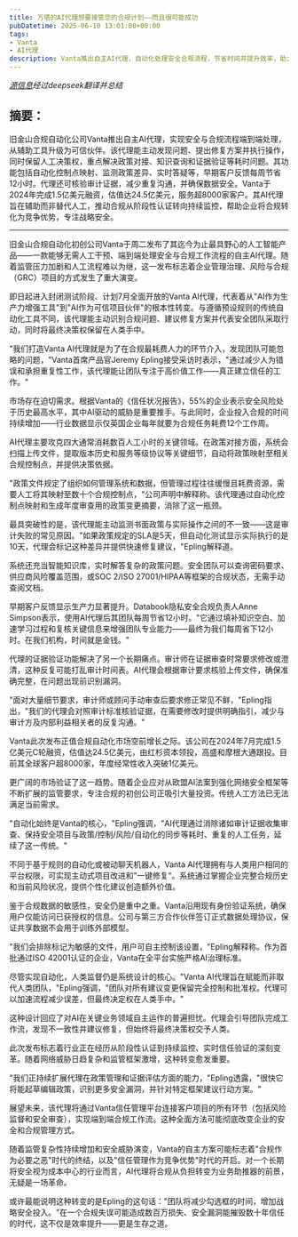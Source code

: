 ```yaml
---
title: 万塔的AI代理想要接管您的合规计划——而且很可能成功
pubDatetime: 2025-06-10 13:01:00+00:00
tags:
- Vanta
- AI代理
description: Vanta推出自主AI代理，自动化处理安全合规流程，节省时间并提升效率，助力企业持续合规与战略安全。
---
```


*[源信息](https://venturebeat.com/ai/vantas-ai-agent-wants-to-run-your-compliance-program-and-it-just-might/)经过deepseek翻译并总结*

## 摘要：

旧金山合规自动化公司Vanta推出自主AI代理，实现安全与合规流程端到端处理，从辅助工具升级为可信伙伴。该代理能主动发现问题、提出修复方案并执行操作，同时保留人工决策权，重点解决政策对接、知识查询和证据验证等耗时问题。其功能包括自动化控制点映射、监测政策差异、实时答疑等，早期客户反馈每周节省12小时。代理还可核验审计证据，减少重复沟通，并确保数据安全。Vanta于2024年完成1.5亿美元融资，估值达24.5亿美元，服务超8000家客户。其AI代理旨在辅助而非替代人工，推动合规从阶段性认证转向持续监控，帮助企业将合规转化为竞争优势，专注战略安全。

---

旧金山合规自动化初创公司Vanta于周二发布了其迄今为止最具野心的人工智能产品——一款能够无需人工干预、端到端处理安全与合规工作流程的自主AI代理。随着监管压力加剧和人工流程难以为继，这一发布标志着企业管理治理、风险与合规（GRC）项目的方式发生了重大演变。

即日起进入封闭测试阶段、计划7月全面开放的Vanta AI代理，代表着从"AI作为生产力增强工具"到"AI作为可信项目伙伴"的根本性转变。与遵循预设规则的传统自动化工具不同，该代理能主动识别合规问题、建议修复方案并代表安全团队采取行动，同时将最终决策权保留在人类手中。

"我们打造Vanta AI代理就是为了在合规最耗费人力的环节介入，发现团队可能忽略的问题，"Vanta首席产品官Jeremy Epling接受采访时表示，"通过减少人为错误和承担重复性工作，该代理能让团队专注于高价值工作——真正建立信任的工作。"

市场存在迫切需求。根据Vanta的《信任状况报告》，55%的企业表示安全风险处于历史最高水平，其中AI驱动的威胁是重要推手。与此同时，企业投入合规的时间持续增加——行业数据显示仅英国企业每年就要为合规任务耗费12个工作周。

AI代理主要攻克四大通常消耗数百人工小时的关键领域。在政策对接方面，系统会扫描上传文件，提取版本历史和服务等级协议等关键细节，自动将政策映射至相关合规控制点，并提供决策依据。

"政策文件规定了组织如何管理系统和数据，但管理过程往往缓慢且耗费资源，需要人工将其映射至数十个合规控制点，"公司声明中解释称。该代理通过自动化控制点映射和生成年度审查用的政策变更摘要，消除了这一瓶颈。

最具突破性的是，该代理能主动监测书面政策与实际操作之间的不一致——这是审计失败的常见原因。"如果政策规定的SLA是5天，但自动化测试显示实际执行的是10天，代理会标记这种差异并提供快速修复建议，"Epling解释道。

系统还充当智能知识库，实时解答复杂的政策问题。安全团队可以查询密码要求、供应商风险覆盖范围，或SOC 2/ISO 27001/HIPAA等框架的合规状态，无需手动查阅文档。

早期客户反馈显示生产力显著提升。Databook隐私安全合规负责人Anne Simpson表示，使用AI代理后其团队每周节省12小时。"它通过填补知识空白、加速学习过程和复核关键信息来增强团队专业能力——最终为我们每周省下12小时。在我们机构，时间就是金钱。"

代理的证据验证功能解决了另一个长期痛点。审计师在证据审查时常要求修改或澄清，这种反复可能打乱审计时间表。AI代理会根据审计要求核验上传文件，确保准确完整，在问题出现前识别漏洞。

"面对大量细节要求，审计师或顾问手动审查后要求修正常见不鲜，"Epling指出，"我们的代理会对照审计标准核验证据，在需要修改时提供明确指引，减少与审计方及内部利益相关者的反复沟通。"

Vanta此次发布正值合规自动化市场空前增长之际。该公司在2024年7月完成1.5亿美元C轮融资，估值达24.5亿美元，由红杉资本领投，高盛和摩根大通跟投。目前其全球客户超8000家，年度经常性收入突破1亿美元。

更广阔的市场验证了这一趋势。随着企业应对从欧盟AI法案到强化网络安全框架等不断扩展的监管要求，专注合规的初创公司正吸引大量投资。传统人工方法已无法满足当前需求。

"自动化始终是Vanta的核心，"Epling强调，"AI代理通过消除诸如审计证据收集审查、保持安全项目与政策/控制/风险/自动化的同步等耗时、重复的人工任务，延续了这一传统。"

不同于基于规则的自动化或被动聊天机器人，Vanta AI代理拥有与人类用户相同的平台权限，可实现主动式项目改进和"一键修复"。系统通过掌握企业完整合规历史和当前风险状况，提供个性化建议创造额外价值。

鉴于合规数据的敏感性，安全仍是重中之重。Vanta沿用现有身份验证系统，确保用户仅能访问已获授权的信息。公司与第三方合作伙伴签订正式数据处理协议，保证共享数据不会用于训练外部模型。

"我们会排除标记为敏感的文件，用户可自主控制该设置，"Epling解释称。作为首批通过ISO 42001认证的企业，Vanta在全平台实施严格AI治理标准。

尽管实现自动化，人类监督仍是系统设计的核心。"Vanta AI代理旨在赋能而非取代人类团队，"Epling强调，"团队对所有建议变更保留完全控制和批准权。代理可以加速流程减少误差，但最终决定权在人类手中。"

这种设计回应了对AI在关键业务领域自主运作的普遍担忧。代理会引导团队完成工作流，发现不一致性并建议修复，但始终将最终决策权交予人类。

此次发布标志着行业正在经历从阶段性认证到持续监控、实时信任验证的深刻变革。随着网络威胁日趋复杂和监管框架激增，这种转变愈发重要。

"我们正持续扩展代理在政策管理和证据评估方面的能力，"Epling透露，"很快它将能起草编辑政策，识别更多安全漏洞，并针对特定框架建议行动方案。"

展望未来，该代理将通过Vanta信任管理平台连接客户项目的所有环节（包括风险监督和安全审查），实现端到端合规工作流。这种全面方法可能彻底改变企业的安全和合规管理方式。

随着监管复杂性持续增加和安全威胁演变，Vanta的自主方案可能标志着"合规作为必要之恶"时代的终结，以及"信任管理作为竞争优势"时代的开启。对一个长期将安全视为成本中心的行业而言，AI代理将合规从负担转变为业务助推器的前景，无疑是一场革命。

或许最能说明这种转变的是Epling的这句话："团队将减少勾选框的时间，增加战略安全投入。"在一个合规失误可能造成数百万损失、安全漏洞能摧毁数十年信任的时代，这不仅是效率提升——更是生存之道。